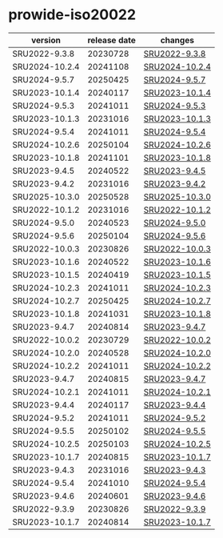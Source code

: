 # prowide-iso20022	


|version|release date|changes|
|---|---|---|
|SRU2022-9.3.8|20230728|[SRU2022-9.3.8](./SRU2022-9.3.8-20230728.md)|
|SRU2024-10.2.4|20241108|[SRU2024-10.2.4](./SRU2024-10.2.4-20241108.md)|
|SRU2024-9.5.7|20250425|[SRU2024-9.5.7](./SRU2024-9.5.7-20250425.md)|
|SRU2023-10.1.4|20240117|[SRU2023-10.1.4](./SRU2023-10.1.4-20240117.md)|
|SRU2024-9.5.3|20241011|[SRU2024-9.5.3](./SRU2024-9.5.3-20241011.md)|
|SRU2023-10.1.3|20231016|[SRU2023-10.1.3](./SRU2023-10.1.3-20231016.md)|
|SRU2024-9.5.4|20241011|[SRU2024-9.5.4](./SRU2024-9.5.4-20241011.md)|
|SRU2024-10.2.6|20250104|[SRU2024-10.2.6](./SRU2024-10.2.6-20250104.md)|
|SRU2023-10.1.8|20241101|[SRU2023-10.1.8](./SRU2023-10.1.8-20241101.md)|
|SRU2023-9.4.5|20240522|[SRU2023-9.4.5](./SRU2023-9.4.5-20240522.md)|
|SRU2023-9.4.2|20231016|[SRU2023-9.4.2](./SRU2023-9.4.2-20231016.md)|
|SRU2025-10.3.0|20250528|[SRU2025-10.3.0](./SRU2025-10.3.0-20250528.md)|
|SRU2022-10.1.2|20231016|[SRU2022-10.1.2](./SRU2022-10.1.2-20231016.md)|
|SRU2024-9.5.0|20240523|[SRU2024-9.5.0](./SRU2024-9.5.0-20240523.md)|
|SRU2024-9.5.6|20250104|[SRU2024-9.5.6](./SRU2024-9.5.6-20250104.md)|
|SRU2022-10.0.3|20230826|[SRU2022-10.0.3](./SRU2022-10.0.3-20230826.md)|
|SRU2023-10.1.6|20240522|[SRU2023-10.1.6](./SRU2023-10.1.6-20240522.md)|
|SRU2023-10.1.5|20240419|[SRU2023-10.1.5](./SRU2023-10.1.5-20240419.md)|
|SRU2024-10.2.3|20241011|[SRU2024-10.2.3](./SRU2024-10.2.3-20241011.md)|
|SRU2024-10.2.7|20250425|[SRU2024-10.2.7](./SRU2024-10.2.7-20250425.md)|
|SRU2023-10.1.8|20241031|[SRU2023-10.1.8](./SRU2023-10.1.8-20241031.md)|
|SRU2023-9.4.7|20240814|[SRU2023-9.4.7](./SRU2023-9.4.7-20240814.md)|
|SRU2022-10.0.2|20230729|[SRU2022-10.0.2](./SRU2022-10.0.2-20230729.md)|
|SRU2024-10.2.0|20240528|[SRU2024-10.2.0](./SRU2024-10.2.0-20240528.md)|
|SRU2024-10.2.2|20241011|[SRU2024-10.2.2](./SRU2024-10.2.2-20241011.md)|
|SRU2023-9.4.7|20240815|[SRU2023-9.4.7](./SRU2023-9.4.7-20240815.md)|
|SRU2024-10.2.1|20241011|[SRU2024-10.2.1](./SRU2024-10.2.1-20241011.md)|
|SRU2023-9.4.4|20240117|[SRU2023-9.4.4](./SRU2023-9.4.4-20240117.md)|
|SRU2024-9.5.2|20241011|[SRU2024-9.5.2](./SRU2024-9.5.2-20241011.md)|
|SRU2024-9.5.5|20250102|[SRU2024-9.5.5](./SRU2024-9.5.5-20250102.md)|
|SRU2024-10.2.5|20250103|[SRU2024-10.2.5](./SRU2024-10.2.5-20250103.md)|
|SRU2023-10.1.7|20240815|[SRU2023-10.1.7](./SRU2023-10.1.7-20240815.md)|
|SRU2023-9.4.3|20231016|[SRU2023-9.4.3](./SRU2023-9.4.3-20231016.md)|
|SRU2024-9.5.4|20241010|[SRU2024-9.5.4](./SRU2024-9.5.4-20241010.md)|
|SRU2023-9.4.6|20240601|[SRU2023-9.4.6](./SRU2023-9.4.6-20240601.md)|
|SRU2022-9.3.9|20230826|[SRU2022-9.3.9](./SRU2022-9.3.9-20230826.md)|
|SRU2023-10.1.7|20240814|[SRU2023-10.1.7](./SRU2023-10.1.7-20240814.md)|
